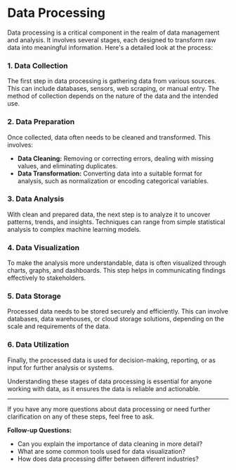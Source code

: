 # Data Processing

Data processing is a critical component in the realm of data management and analysis. It involves several stages, each designed to transform raw data into meaningful information. Here's a detailed look at the process:

### 1. **Data Collection**
The first step in data processing is gathering data from various sources. This can include databases, sensors, web scraping, or manual entry. The method of collection depends on the nature of the data and the intended use.

### 2. **Data Preparation**
Once collected, data often needs to be cleaned and transformed. This involves:
- **Data Cleaning:** Removing or correcting errors, dealing with missing values, and eliminating duplicates.
- **Data Transformation:** Converting data into a suitable format for analysis, such as normalization or encoding categorical variables.

### 3. **Data Analysis**
With clean and prepared data, the next step is to analyze it to uncover patterns, trends, and insights. Techniques can range from simple statistical analysis to complex machine learning models.

### 4. **Data Visualization**
To make the analysis more understandable, data is often visualized through charts, graphs, and dashboards. This step helps in communicating findings effectively to stakeholders.

### 5. **Data Storage**
Processed data needs to be stored securely and efficiently. This can involve databases, data warehouses, or cloud storage solutions, depending on the scale and requirements of the data.

### 6. **Data Utilization**
Finally, the processed data is used for decision-making, reporting, or as input for further analysis or systems.

Understanding these stages of data processing is essential for anyone working with data, as it ensures the data is reliable and actionable.

---

If you have any more questions about data processing or need further clarification on any of these steps, feel free to ask.

**Follow-up Questions:**
- Can you explain the importance of data cleaning in more detail?
- What are some common tools used for data visualization?
- How does data processing differ between different industries?

